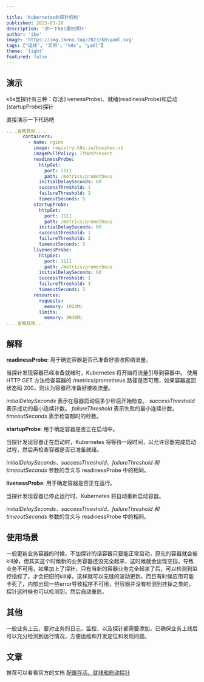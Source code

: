 ```yaml
---

title: 'Kubernetes的探针机制'
published: 2023-03-28
description: '讲一下k8s里的探针'
author: 'ike'
image: 'https://img.ikeno.top/2023/k8syaml.svg'
tags: ["运维", "实用", "k8s", "yaml"]
theme: 'light'
featured: false
---
```


## 演示
k8s里探针有三种：存活(livenessProbe)、就绪(readinessProbe)和启动(startupProbe)探针

直接演示一下代码吧

```yaml
....省略其他....
      containers:
        - name: nginx
          image: registry.k8s.io/busybox:v1
          imagePullPolicy: IfNotPresent
          readinessProbe:
            httpGet:
              port: 1111
              path: /metrics/prometheus
            initialDelaySeconds: 60
            successThreshold: 1
            failureThreshold: 3
            timeoutSeconds: 5
          startupProbe:
            httpGet:
              port: 1111
              path: /metrics/prometheus
            initialDelaySeconds: 60
            successThreshold: 1
            failureThreshold: 3
            timeoutSeconds: 5
          livenessProbe:
            httpGet:
              port: 1111
              path: /metrics/prometheus
            initialDelaySeconds: 60
            successThreshold: 1
            failureThreshold: 3
            timeoutSeconds: 5
          resources:
            requests:
              memory: 1024Mi
            limits:
              memory: 2048Mi
....省略其他...
```
## 解释
**readinessProbe**: 用于确定容器是否已准备好接收网络流量。

当探针发现容器已经准备就绪时，Kubernetes 将开始将流量引导到容器中。
使用 HTTP GET 方法检查容器的 /metrics/prometheus 路径是否可用，如果容器返回状态码 200，则认为容器已准备好接收流量。 

*initialDelaySeconds* 表示在容器启动后多少秒后开始检查。
*successThreshold* 表示成功的最小连续计数。
*failureThreshold* 表示失败的最小连续计数。
*timeoutSeconds* 表示检查超时的秒数。

**startupProbe**: 用于确定容器是否正在启动中。

当探针发现容器正在启动时，Kubernetes 将等待一段时间，以允许容器完成启动过程，然后再检查容器是否已准备就绪。

*initialDelaySeconds、successThreshold、failureThreshold 和 timeoutSeconds* 参数的含义与 readinessProbe 中的相同。

**livenessProbe**: 用于确定容器是否正在运行。

当探针发现容器已停止运行时，Kubernetes 将自动重新启动容器。

*initialDelaySeconds、successThreshold、failureThreshold 和 timeoutSeconds* 参数的含义与 readinessProbe 中的相同。

## 使用场景
一般更新业务容器的时候，不加探针的话容器只要能正常启动，原先的容器就会被kill掉，但其实这个时候新的业务容器还没完全起来，这时候就会出现空挡，导致业务不可用，如果加上了探针，只有当新的容器业务完全起来了后，可以检测到监控指标了，才会把旧的kill掉，这样就可以无缝的滚动更新。而且有时候应用可能卡死了，内部出现一些error导致程序不可用，但容器并没有检测到挂掉之类的，探针这时候也可以检测到，然后自动重启。

## 其他
一般业务上云，要对业务的日志，监控，以及探针都需要添加，已确保业务上线后可以充分检测到运行情况，方便运维和开发定位和发现问题。


## 文章
推荐可以看看官方的文档
[配置存活、就绪和启动探针](https://kubernetes.io/zh-cn/docs/tasks/configure-pod-container/configure-liveness-readiness-startup-probes/)
